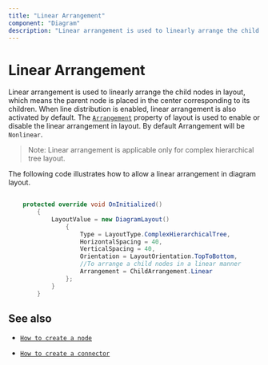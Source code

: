```yaml
---
title: "Linear Arrangement"
component: "Diagram"
description: "Linear arrangement is used to linearly arrange the child nodes in layout."
---
```


# Linear Arrangement

Linear arrangement is used to linearly arrange the child nodes in layout, which means the parent node is placed in the center corresponding to its children. When line distribution is enabled, linear arrangement is also activated by default. The [`Arrangement`](https://help.syncfusion.com/cr/blazor/Syncfusion.Blazor.Diagrams.DiagramLayout.html#Syncfusion_Blazor_Diagrams_DiagramLayout_Arrangement) property of layout is used to enable or disable the linear arrangement in layout. By default Arrangement will be `Nonlinear`.

>Note: Linear arrangement is applicable only for complex hierarchical tree layout.

The following code illustrates how to allow a linear arrangement in diagram layout.

```csharp
  
    protected override void OnInitialized()
        {
            LayoutValue = new DiagramLayout()
                {
                    Type = LayoutType.ComplexHierarchicalTree,
                    HorizontalSpacing = 40,
                    VerticalSpacing = 40,
                    Orientation = LayoutOrientation.TopToBottom,
                    //To arrange a child nodes in a linear manner
                    Arrangement = ChildArrangement.Linear
                };
            }
        }

```

## See also

* [`How to create a node`](../nodes/nodes)

* [`How to create a connector`](../connectors/connectors)
